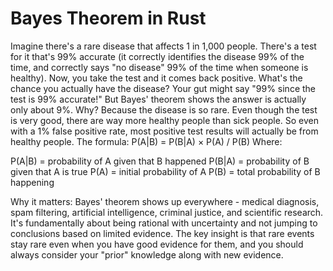 # Bayes Theorem in Rust

Imagine there's a rare disease that affects 1 in 1,000 people. There's a test for it that's 99% accurate (it correctly identifies the disease 99% of the time, and correctly says "no disease" 99% of the time when someone is healthy).
Now, you take the test and it comes back positive. What's the chance you actually have the disease?
Your gut might say "99% since the test is 99% accurate!" But Bayes' theorem shows the answer is actually only about 9%.
Why? Because the disease is so rare. Even though the test is very good, there are way more healthy people than sick people. So even with a 1% false positive rate, most positive test results will actually be from healthy people.
The formula:
P(A|B) = P(B|A) × P(A) / P(B)
Where:

P(A|B) = probability of A given that B happened
P(B|A) = probability of B given that A is true
P(A) = initial probability of A
P(B) = total probability of B happening

Why it matters:
Bayes' theorem shows up everywhere - medical diagnosis, spam filtering, artificial intelligence, criminal justice, and scientific research. It's fundamentally about being rational with uncertainty and not jumping to conclusions based on limited evidence.
The key insight is that rare events stay rare even when you have good evidence for them, and you should always consider your "prior" knowledge along with new evidence.

